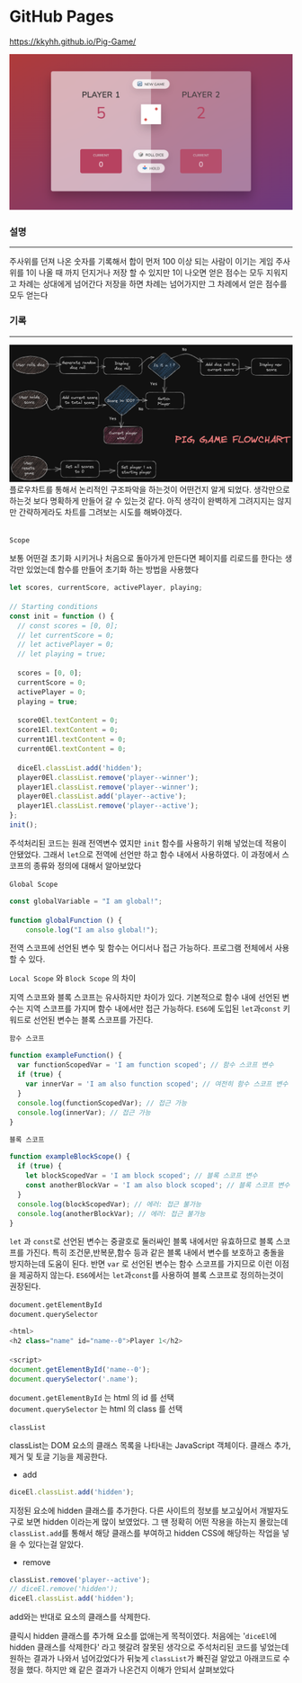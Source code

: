 # GitHub Pages

https://kkyhh.github.io/Pig-Game/

<img src="./pigGame.png">

### 설명

---

주사위를 던져 나온 숫자를 기록해서 합이 먼저 100 이상 되는 사람이 이기는 게임 주사위를 1이 나올 때 까지 던지거나 저장 할 수 있지만 1이 나오면 얻은 점수는 모두 지워지고 차례는 상대에게 넘어간다 저장을 하면 차례는 넘어가지만 그 차례에서 얻은 점수를 모두 얻는다

### 기록

---

<img src="./pigGameFlow.png">
플로우차트를 통해서 논리적인 구조파악을 하는것이 어떤건지 알게 되었다. 생각만으로 하는것 보다 명확하게 만들어 갈 수 있는것 같다. 아직 생각이 완벽하게 그려지지는 않지만 간략하게라도 차트를 그려보는 시도를 해봐야겠다.
<br><br>

`Scope`

보통 어떤걸 초기화 시키거나 처음으로 돌아가게 만든다면 페이지를 리로드를 한다는 생각만 있었는데 함수를 만들어 초기화 하는 방법을 사용했다

```javascript
let scores, currentScore, activePlayer, playing;

// Starting conditions
const init = function () {
  // const scores = [0, 0];
  // let currentScore = 0;
  // let activePlayer = 0;
  // let playing = true;

  scores = [0, 0];
  currentScore = 0;
  activePlayer = 0;
  playing = true;

  score0El.textContent = 0;
  score1El.textContent = 0;
  current1El.textContent = 0;
  current0El.textContent = 0;

  diceEl.classList.add('hidden');
  player0El.classList.remove('player--winner');
  player1El.classList.remove('player--winner');
  player0El.classList.add('player--active');
  player1El.classList.remove('player--active');
};
init();
```

주석처리된 코드는 원래 전역변수 였지만 `init` 함수를 사용하기 위해 넣었는데 적용이 안됐었다. 그래서 `let`으로 전역에 선언만 하고 함수 내에서 사용하였다. 이 과정에서 스코프의 종류와 정의에 대해서 알아보았다

`Global Scope`

```javascript
const globalVariable = "I am global!";

function globalFunction () {
	console.log("I am also global!");
```

전역 스코프에 선언된 변수 및 함수는 어디서나 접근 가능하다. 프로그램 전체에서 사용할 수 있다.

`Local Scope` 와 `Block Scope` 의 차이

지역 스코프와 블록 스코프는 유사하지만 차이가 있다. 기본적으로 함수 내에 선언된 변수는 지역 스코프를 가지며 함수 내에서만 접근 가능하다. `ES6`에 도입된 `let`과`const` 키워드로 선언된 변수는 블록 스코프를 가진다.

`함수 스코프`

```javascript
function exampleFunction() {
  var functionScopedVar = 'I am function scoped'; // 함수 스코프 변수
  if (true) {
    var innerVar = 'I am also function scoped'; // 여전히 함수 스코프 변수
  }
  console.log(functionScopedVar); // 접근 가능
  console.log(innerVar); // 접근 가능
}
```

`블록 스코프`

```javascript
function exampleBlockScope() {
  if (true) {
    let blockScopedVar = 'I am block scoped'; // 블록 스코프 변수
    const anotherBlockVar = 'I am also block scoped'; // 블록 스코프 변수
  }
  console.log(blockScopedVar); // 에러: 접근 불가능
  console.log(anotherBlockVar); // 에러: 접근 불가능
}
```

`let` 과 `const`로 선언된 변수는 중괄호로 둘러싸인 블록 내에서만 유효하므로 블록 스코프를 가진다. 특히 조건문,반복문,함수 등과 같은 블록 내에서 변수를 보호하고 충돌을 방지하는데 도움이 된다. 반면 `var` 로 선언된 변수는 함수 스코프를 가지므로 이런 이점을 제공하지 않는다. `ES6`에서는 `let`과`const`를 사용하여 블록 스코프로 정의하는것이 권장된다.

`document.getElementById`\
`document.querySelector`

```javascript
<html>
<h2 class="name" id="name--0">Player 1</h2>

<script>
document.getElementById('name--0');
document.querySelector('.name');
```

`document.getElementById` 는 html 의 id 를 선택\
`document.querySelector` 는 html 의 class 를 선택

`classList`

classList는 DOM 요소의 클래스 목록을 나타내는 JavaScript 객체이다. 클래스 추가,제거 및 토글 기능을 제공한다.

- add

```javascript
diceEl.classList.add('hidden');
```

지정된 요소에 hidden 클래스를 추가한다. 다른 사이트의 정보를 보고싶어서 개발자도구로 보면 hidden 이라는게 많이 보였었다. 그 땐 정확히 어떤 작용을 하는지 몰랐는데 `classList.add`를 통해서 해당 클래스를 부여하고 hidden CSS에 해당하는 작업을 넣을 수 있다는걸 알았다.

- remove

```javascript
classList.remove('player--active');
// diceEl.remove('hidden');
diceEl.classList.add('hidden');
```

add와는 반대로 요소의 클래스를 삭제한다.

클릭시 hidden 클래스를 추가해 요소를 없애는게 목적이였다. 처음에는 '`diceEl`에 hidden 클래스를 삭제한다' 라고 헷갈려 잘못된 생각으로 주석처리된 코드를 넣었는데 원하는 결과가 나와서 넘어갔었다가 뒤늦게 `classList`가 빠진걸 알았고 아래코드로 수정을 했다. 하지만 왜 같은 결과가 나온건지 이해가 안되서 살펴보았다

